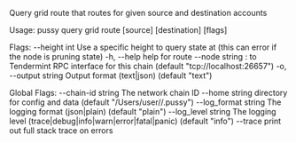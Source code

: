 Query grid route that routes for given source and destination accounts

Usage:
  pussy query grid route  [source] [destination] [flags]

Flags:
      --height int      Use a specific height to query state at (this can error if the node is pruning state)
  -h, --help            help for route
      --node string     <host>:<port> to Tendermint RPC interface for this chain (default "tcp://localhost:26657")
  -o, --output string   Output format (text|json) (default "text")

Global Flags:
      --chain-id string     The network chain ID
      --home string         directory for config and data (default "/Users/user//.pussy")
      --log_format string   The logging format (json|plain) (default "plain")
      --log_level string    The logging level (trace|debug|info|warn|error|fatal|panic) (default "info")
      --trace               print out full stack trace on errors
